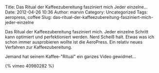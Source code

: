 Title: Das Ritual der Kaffeezubereitung fasziniert mich Jeder einzelne...
Date: 2012-04-26 10:36
Author: marvin
Category: Uncategorized
Tags: aeropress, coffee
Slug: das-ritual-der-kaffeezubereitung-fasziniert-mich-jeder-einzelne

Das Ritual der Kaffeezubereitung fasziniert mich. Jeder einzelne Schritt
kann optimiert und perfektioniert werden. Nerd Scheiß halt. Etwas was
ich schon immer ausprobieren wollte ist die AeroPress. Ein relativ neues
Verfahren zur Kaffeezubereitung.

Jemand hat seinem Kaffee-"Ritual" ein ganzes Video gewidmet...

{% vimeo 40980282 %}

